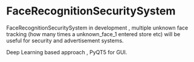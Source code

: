 # FaceRecognitionSecuritySystem
FaceRecognitionSecuritySystem in development , multiple unknown face tracking (how many times a unknown_face_1 entered store etc)  will be useful for security and advertisement systems.


Deep Learning based approach , PyQT5 for GUI.
